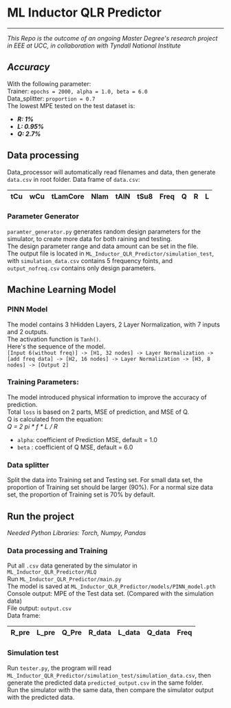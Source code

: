 # ML Inductor QLR Predictor
***
*This Repo is the outcome of an ongoing Master Degree's research project in EEE at UCC, in collaboration with Tyndall National Institute*

## *Accuracy*
With the following parameter:  
Trainer: `epochs = 2000, alpha = 1.0, beta = 6.0`  
Data_splitter: `proportion = 0.7`  
The lowest MPE tested on the test dataset is:  
* ***R: 1%***  
* ***L: 0.95%***  
* ***Q: 2.7%***

## Data processing
Data_processor will automatically read filenames and data, then generate `data.csv` in root folder. 
Data frame of `data.csv`:  

|tCu|wCu|tLamCore|Nlam|tAlN|tSu8|Freq|Q|R|L|
|---|---|---|---|---|---|---|---|---|---|

### Parameter Generator
`paramter_generator.py` generates random design parameters for the simulator, to create more data for both raining and testing.  
The design parameter range and data amount can be set in the file.  
The output file is located in `ML_Inductor_QLR_Predictor/simulation_test`, with `simulation_data.csv` contains 5 frequency foints, and `output_nofreq.csv` contains only design parameters.

## Machine Learning Model

### PINN Model
The model contains 3 hHidden Layers, 2 Layer Normalization, with 7 inputs and 2 outputs.  
The activation function is `Tanh()`.  
Here's the sequence of the model.  
`[Input 6(without freq)] -> [H1, 32 nodes] -> Layer Normalization -> [add freq data] -> [H2, 16 nodes] -> Layer Normalization -> [H3, 8 nodes] -> [Output 2]`

### Training Parameters:
The model introduced physical information to improve the accuracy of prediction.  
Total `loss` is based on 2 parts, MSE of prediction, and MSE of Q.  
Q is calculated from the equation:  
*Q = 2 pi * f * L / R*
* `alpha`: coefficient of Prediction MSE, default = 1.0
* `beta` : coefficient of Q MSE, default = 6.0

### Data splitter
Split the data into Training set and Testing set. For small data set, the proportion of Training set should be larger (90%). For a normal size data set, the proportion of Training set is 70% by default. 

## Run the project
*Needed Python Libraries:  Torch, Numpy, Pandas*

### Data processing and Training

Put all `.csv` data generated by the simulator in `ML_Inductor_QLR_Predictor/RLQ`  
Run `ML_Inductor_QLR_Predictor/main.py`  
The model is saved at `ML_Inductor_QLR_Predictor/models/PINN_model.pth`  
Console output: MPE of the Test data set. (Compared with the simulation data)  
File output: `output.csv`  
Data frame:  

| R_pre | L_pre | Q_Pre| R_data | L_data | Q_data | Freq |
|---|---|---|---|---|---|---|

### Simulation test

Run `tester.py`, the program will read `ML_Inductor_QLR_Predictor/simulation_test/simulation_data.csv`, then generate the predicted data `predicted_output.csv` in the same folder.  
Run the simulator with the same data, then compare the simulator output with the predicted data.

